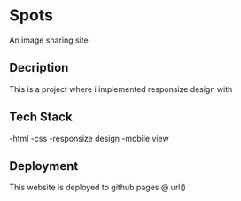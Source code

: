 # Spots

An image sharing site

## Decription

This is a project where i implemented responsize design with

## Tech Stack

-html
-css
-responsize design
-mobile view

## Deployment

This website is deployed to github pages @ url()
